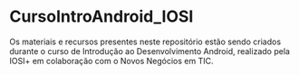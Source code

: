 # CursoIntroAndroid_IOSI
Os materiais e recursos presentes neste repositório estão sendo criados durante o curso de Introdução ao Desenvolvimento Android, realizado pela IOSI+ em colaboração com o Novos Negócios em TIC.
